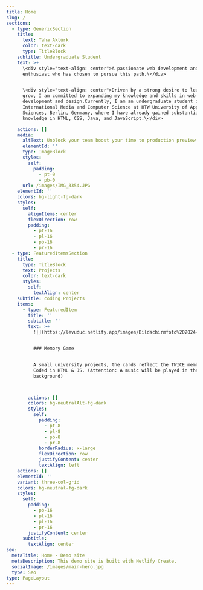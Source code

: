 ```yaml
---
title: Home
slug: /
sections:
  - type: GenericSection
    title:
      text: Taha Aktürk
      color: text-dark
      type: TitleBlock
    subtitle: Undergraduate Student
    text: >+
      \<div style="text-align: center">A passionate web development and design
      enthusiast who has chosen to pursue this path.\</div>


      \<div style="text-align: center">Driven by a strong desire to learn and
      grow, I am committed to expanding my knowledge and skills in web
      development and design.Currently, I am an undergraduate student in
      International Media and Computer Science at HTW University of Applied
      Sciences, Berlin, Germany, where I have already gained substantial
      knowledge in HTML, CSS, Java, and JavaScript.\</div>

    actions: []
    media:
      altText: Unblock your team boost your time to production preview
      elementId: ''
      type: ImageBlock
      styles:
        self:
          padding:
            - pt-0
            - pb-0
      url: /images/IMG_3354.JPG
    elementId: ''
    colors: bg-light-fg-dark
    styles:
      self:
        alignItems: center
        flexDirection: row
        padding:
          - pt-16
          - pl-16
          - pb-16
          - pr-16
  - type: FeaturedItemsSection
    title:
      type: TitleBlock
      text: Projects
      color: text-dark
      styles:
        self:
          textAlign: center
    subtitle: coding Projects
    items:
      - type: FeaturedItem
        title: ''
        subtitle: ''
        text: >+
          ![](https://levuduc.netlify.app/images/Bildschirmfoto%202024-06-14%20um%2012.57.40.png)


          ### Memory Game


          A small university projects, the cards reflect the TWICE members.
          Coded in HTML & JS. (Attention: A music will be played in the
          background)



        actions: []
        colors: bg-neutralAlt-fg-dark
        styles:
          self:
            padding:
              - pt-8
              - pl-8
              - pb-8
              - pr-8
            borderRadius: x-large
            flexDirection: row
            justifyContent: center
            textAlign: left
    actions: []
    elementId: ''
    variant: three-col-grid
    colors: bg-neutral-fg-dark
    styles:
      self:
        padding:
          - pb-16
          - pt-16
          - pl-16
          - pr-16
        justifyContent: center
      subtitle:
        textAlign: center
seo:
  metaTitle: Home - Demo site
  metaDescription: This demo site is built with Netlify Create.
  socialImage: /images/main-hero.jpg
  type: Seo
type: PageLayout
---
```

